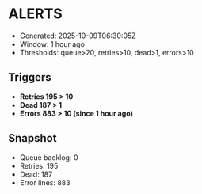 # ALERTS

- Generated: 2025-10-09T06:30:05Z
- Window: 1 hour ago
- Thresholds: queue>20, retries>10, dead>1, errors>10

## Triggers
- **Retries 195 > 10**
- **Dead 187 > 1**
- **Errors 883 > 10 (since 1 hour ago)**

## Snapshot
- Queue backlog: 0
- Retries: 195
- Dead: 187
- Error lines: 883
